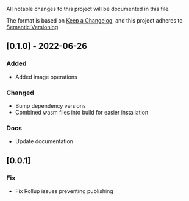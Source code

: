 All notable changes to this project will be documented in this file.

The format is based on [Keep a Changelog](https://keepachangelog.com/en/1.0.0/),
and this project adheres to [Semantic Versioning](https://semver.org/spec/v2.0.0.html).

## [0.1.0] - 2022-06-26

### Added

- Added image operations

### Changed

- Bump dependency versions
- Combined wasm files into build for easier installation

### Docs

- Update documentation

## [0.0.1]

### Fix

- Fix Rollup issues preventing publishing
